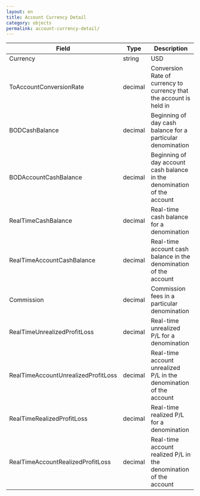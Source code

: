 ```yaml
---
layout: en
title: Account Currency Detail
category: objects
permalink: account-currency-detail/
---
```


| Field | Type | Description |
| ----- | ---- | ----------- |
| Currency | string | USD |
| ToAccountConversionRate | decimal | Conversion Rate of currency to currency that the account is held in |
| BODCashBalance | decimal | Beginning of day cash balance for a particular denomination |
| BODAccountCashBalance | decimal | Beginning of day account cash balance in the denomination of the account |
| RealTimeCashBalance | decimal | Real-time cash balance for a denomination |
| RealTimeAccountCashBalance | decimal | Real-time account cash balance in the denomination of the account |
| Commission | decimal | Commission fees in a particular denomination |
| RealTimeUnrealizedProfitLoss | decimal | Real-time unrealized P/L for a denomination |
| RealTimeAccountUnrealizedProfitLoss | decimal | Real-time account unrealized P/L in the denomination of the account |
| RealTimeRealizedProfitLoss | decimal | Real-time realized P/L for a denomination |
| RealTimeAccountRealizedProfitLoss | decimal | Real-time account realized P/L in the denomination of the account |